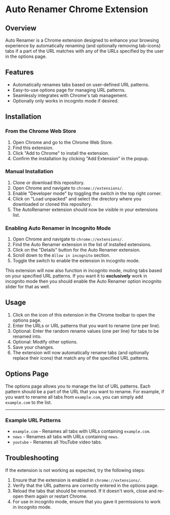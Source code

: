 # Auto Renamer Chrome Extension

## Overview

Auto Renamer is a Chrome extension designed to enhance your browsing experience by automatically renaming (and optionally removing tab-icons) tabs if a part of the URL matches with any of the URLs specified by the user in the options page.

## Features

- Automatically renames tabs based on user-defined URL patterns.
- Easy-to-use options page for managing URL patterns.
- Seamlessly integrates with Chrome's tab management.
- Optionally only works in incognito mode if desired.

## Installation

### From the Chrome Web Store

1. Open Chrome and go to the Chrome Web Store.
2. Find this extension.
3. Click "Add to Chrome" to install the extension.
4. Confirm the installation by clicking "Add Extension" in the popup.

### Manual Installation

1. Clone or download this repository.
2. Open Chrome and navigate to `chrome://extensions/`.
3. Enable "Developer mode" by toggling the switch in the top right corner.
4. Click on "Load unpacked" and select the directory where you downloaded or cloned this repository.
5. The AutoRenamer extension should now be visible in your extensions list.

### Enabling Auto Renamer in Incognito Mode

1. Open Chrome and navigate to `chrome://extensions/`.
2. Find the Auto Renamer extension in the list of installed extensions.
3. Click on the "Details" button for the Auto Renamer extension.
4. Scroll down to the `Allow in incognito` section.
5. Toggle the switch to enable the extension in incognito mode.

This extension will now also function in incognito mode, muting tabs based on your specified URL patterns. If you want it to **exclusively** work in incognito mode then you should enable the Auto Renamer option incognito slider for that as well.

## Usage

1. Click on the icon of this extension in the Chrome toolbar to open the options page.
2. Enter the URLs or URL patterns that you want to rename (one per line).
3. Optional: Enter the random rename values (one per line) for tabs to be renamed into.
4. Optional: Modify other options.
5. Save your changes.
6. The extension will now automatically rename tabs (and optionally replace their icons) that match any of the specified URL patterns.

## Options Page

The options page allows you to manage the list of URL patterns. Each pattern should be a part of the URL that you want to rename. For example, if you want to rename all tabs from `example.com`, you can simply add `example.com` to the list.

------

### Example URL Patterns

- `example.com` - Renames all tabs with URLs containing `example.com`.
- `news` - Renames all tabs with URLs containing `news`.
- `youtube` - Renames all YouTube video tabs.

## Troubleshooting

If the extension is not working as expected, try the following steps:

1. Ensure that the extension is enabled in `chrome://extensions/`.
2. Verify that the URL patterns are correctly entered in the options page.
3. Reload the tabs that should be renamed. If it doesn't work, close and re-open them again or restart Chrome.
4. For use in incognito mode, ensure that you gave it permissions to work in incognito mode.
